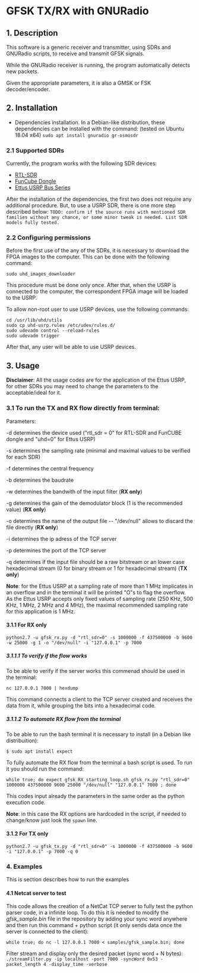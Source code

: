 # GFSK TX/RX with GNURadio


## 1. Description 

This software is a generic receiver and transmitter, using SDRs and GNURadio scripts, to receive and transmit GFSK signals.

While the GNURadio receiver is running, the program automatically detects new packets.

Given the appropriate parameters, it is also a GMSK or FSK decoder/encoder.


## 2. Installation

- Dependencies installation. In a Debian-like distribution, these dependencies can be installed with the command: (tested on Ubuntu 18.04 x64)
`sudo apt install gnuradio gr-osmosdr`



### 2.1 Supported SDRs

Currently, the program works with the following SDR devices:

* [RTL-SDR](https://www.rtl-sdr.com/about-rtl-sdr/)
* [FunCube Dongle](http://www.funcubedongle.com/)
* [Ettus USRP Bus Series](https://www.ettus.com/product/category/USRP-Bus-Series)

After the installation of the dependencies, the first two does not require any additional procedure. But, to use a USRP SDR, there is one more step described below:
`TODO: confirm if the source runs with mentioned SDR families without any chance, or some minor tweak is needed. List SDR models fully tested.`

### 2.2 Configuring permissions

Before the first use of the any of the SDRs, it is necessary to download the FPGA images to the computer. This can be done with the following command:

`sudo uhd_images_downloader`

This procedure must be done only once. After that, when the USRP is connected to the computer, the correspondent FPGA image will be loaded to the USRP.

To allow non-root user to use USRP devices, use the following commands:

```  
cd /usr/lib/uhd/utils
sudo cp uhd-usrp.rules /etc/udev/rules.d/
sudo udevadm control --reload-rules
sudo udevadm trigger
```

After that, any user will be able to use USRP devices.



## 3. Usage

**Disclaimer**: All the usage codes are for the application of the Ettus USRP, for other SDRs you may need to change the parameters to the acceptable/ideal for it.

### 3.1 To run the TX and RX flow directly from terminal:

Parameters:

-d determines the device used ("rtl_sdr = 0" for RTL-SDR and FunCUBE dongle and "uhd=0" for Ettus USRP)

-s determines the sampling rate (minimal and maximal values to be verified for each SDR)

-f determines the central frequency

-b determines the baudrate

-w determines the bandwith of the input filter (**RX only**)

-g determines the gain of the demodulator block (1 is the recommended value) (**RX only**)

-o determines the name of the output file -- "/dev/null" allows to discard the file directly (**RX only**)

-i determines the ip adress of the TCP server

-p determines the port of the TCP server

-q determines if the input file should be a raw bitstream or an lower case hexadecimal stream (0 for binary stream or 1 for hexadecimal stream) (**TX only**)

**Note**: for the Ettus USRP at a sampling rate of more than 1 MHz implicates in an overflow and in the terminal it will be printed "O"s to flag the overflow. As the Ettus USRP accepts only fixed values of sampling rate (250 KHz, 500 KHz, 1 MHz, 2 MHz and 4 MHz), the maximal recommended sampling rate for this application is 1 MHz.

#### 3.1.1 For RX only

`python2.7 -u gfsk_rx.py -d "rtl_sdr=0" -s 1000000 -f 437500000 -b 9600 -w 25000 -g 1 -o "/dev/null" -i "127.0.0.1" -p 7000`

##### 3.1.1.1 To verify if the flow works


To be able to verify if the server works this commenad should be used in the terminal:

`nc 127.0.0.1 7000 | hexdump`

This command connects a client to the TCP server created and receives the data from it, while grouping the bits into a hexadecimal code. 

##### 3.1.1.2 To automate RX flow from the terminal

To be able to run the bash terminal it is necessary to install (in a Debian like distribuition):

`$ sudo apt install expect `

To fully automate the RX flow from the terminal a bash script is used. To run it you should run the command:

`while true; do expect gfsk_RX_starting_loop.sh gfsk_rx.py "rtl_sdr=0" 1000000 437500000 9600 25000 "/dev/null" "127.0.0.1" 7000 ; done`

This codes input already the parameters in the same order as the python execution code.

**Note**: in this case the RX options are hardcoded in the script, if needed to change/know just look the `spawn` line.

#### 3.1.2 For TX only 

`python2.7 -u gfsk_tx.py -d "rtl_sdr=0" -s 1000000 -f 437500000 -b 9600 -i "127.0.0.1" -p 7000 -q 0`

### 4.  Examples

This is section describes how to run the examples

#### 4.1 Netcat server to test

This code allows the creation of a NetCat TCP server to fully test the python parser code, in a infinite loop. To do this it is needed to modify the *gfsk_sample.bin* file in the repository by adding your sync word anywhere and then run this command + python script (it only sends data once the server is connected to the client):

`while true; do nc -l 127.0.0.1 7000 < samples/gfsk_sample.bin; done`

Filter stream and display only the desired packet (sync word + N bytes):
`./streamFilter.py -ip localhost -port 7000 -syncWord 0x53 -packet_length 4 -display_time -verbose`